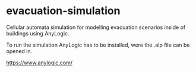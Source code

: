 # evacuation-simulation
Cellular automata simulation for modelling evacuation scenarios inside of buildings using AnyLogic.

To run the simulation AnyLogic has to be installed, were the .alp file can be opened in.

https://www.anylogic.com/
